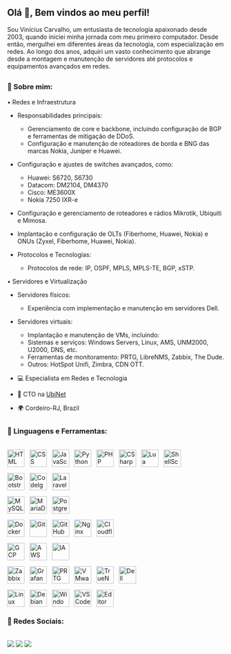 ## Olá 👋, Bem vindos ao meu perfil!
<div>

 Sou Vinícius Carvalho, um entusiasta de tecnologia apaixonado desde 2003, quando iniciei minha jornada com meu primeiro computador. Desde então, mergulhei em diferentes áreas da tecnologia, com especialização em redes.
 Ao longo dos anos, adquiri um vasto conhecimento que abrange desde a montagem e manutenção de servidores até protocolos e equipamentos avançados em redes.
</div>

##

### 🧐 Sobre mim:

• Redes e Infraestrutura
 - Responsabilidades principais:
   - Gerenciamento de core e backbone, incluindo configuração de BGP e ferramentas de mitigação de DDoS.
   - Configuração e manutenção de roteadores de borda e BNG das marcas Nokia, Juniper e Huawei.
 - Configuração e ajustes de switches avançados, como:
   - Huawei: S6720, S6730
   - Datacom: DM2104, DM4370
   - Cisco: ME3600X
   - Nokia 7250 IXR-e
         
- Configuração e gerenciamento de roteadores e rádios Mikrotik, Ubiquiti e Mimosa.
- Implantação e configuração de OLTs (Fiberhome, Huawei, Nokia) e ONUs (Zyxel, Fiberhome, Huawei, Nokia).

 - Protocolos e Tecnologias:
   - Protocolos de rede: IP, OSPF, MPLS, MPLS-TE, BGP, xSTP.
     
• Servidores e Virtualização
 - Servidores físicos:
   - Experiência com implementação e manutenção em servidores Dell.

- Servidores virtuais:
  - Implantação e manutenção de VMs, incluindo:
  - Sistemas e serviços: Windows Servers, Linux, AMS, UNM2000, U2000, DNS, etc.
  - Ferramentas de monitoramento: PRTG, LibreNMS, Zabbix, The Dude.
  - Outros: HotSpot Unifi, Zimbra, CDN OTT.

- 💻  Especialista em Redes e Tecnologia
- 🚀  CTO na [UbiNet](https://ubinet.net.br)
- 🌍  Cordeiro-RJ, Brazil


##

### 🔨 Linguagens e Ferramentas:
<div style="display: inline_block"><br>
  <!-- Linguagens -->
  <img align="center" alt="HTML" title="HTML" width="40" height="40" src="https://cdn.jsdelivr.net/gh/devicons/devicon/icons/html5/html5-original.svg"> &nbsp;
  <img align="center" alt="CSS" title="CSS" width="40" height="40" src="https://cdn.jsdelivr.net/gh/devicons/devicon/icons/css3/css3-original.svg"> &nbsp;
  <img align="center" alt="JavaScript" title="JavaScript" width="40" height="40" src="https://cdn.jsdelivr.net/gh/devicons/devicon/icons/javascript/javascript-original.svg"> &nbsp;
  <img align="center" alt="Python" title="Python" width="40" height="40" src="https://cdn.jsdelivr.net/gh/devicons/devicon/icons/python/python-original.svg"> &nbsp;
  <img align="center" alt="PHP" title="PHP" width="40" height="40" src="https://cdn.jsdelivr.net/gh/devicons/devicon/icons/php/php-plain.svg"> &nbsp;
  <img align="center" alt="CSharp" title="C#" width="40" height="40" src="https://cdn.jsdelivr.net/gh/devicons/devicon/icons/csharp/csharp-original.svg"> &nbsp;
  <img align="center" alt="Lua" title="Lua" width="40" height="40" src="https://cdn.jsdelivr.net/gh/devicons/devicon/icons/lua/lua-original.svg"> &nbsp;
  <img align="center" alt="ShellScript" title="Shell Script" width="40" height="40" src="https://cdn.jsdelivr.net/gh/devicons/devicon/icons/bash/bash-original.svg"> &nbsp;
  
  <!-- Frameworks e Bibliotecas -->
  <img align="center" alt="Bootstrap" title="Bootstrap" width="40" height="40" src="https://cdn.jsdelivr.net/gh/devicons/devicon/icons/bootstrap/bootstrap-plain.svg"> &nbsp;
  <img align="center" alt="CodeIgniter" title="CodeIgniter" width="40" height="40" src="https://cdn.jsdelivr.net/gh/devicons/devicon/icons/codeigniter/codeigniter-plain.svg"> &nbsp;
  <img align="center" alt="Laravel" title="Laravel" width="40" height="40" src="https://cdn.jsdelivr.net/gh/devicons/devicon/icons/laravel/laravel-plain-wordmark.svg"> &nbsp;
  
  <!-- Bancos de Dados -->
  <img align="center" alt="MySQL" title="MySQL" width="40" height="40" src="https://cdn.jsdelivr.net/gh/devicons/devicon/icons/mysql/mysql-original-wordmark.svg"> &nbsp;
  <img align="center" alt="MariaDB" title="MariaDB" width="40" height="40" src="https://cdn.jsdelivr.net/gh/devicons/devicon/icons/mariadb/mariadb-original-wordmark.svg"> &nbsp;
  <img align="center" alt="PostgreSQL" title="PostgreSQL" width="40" height="40" src="https://cdn.jsdelivr.net/gh/devicons/devicon/icons/postgresql/postgresql-original-wordmark.svg"> &nbsp;
  
  <!-- DevOps & Tools -->
  <img align="center" alt="Docker" title="Docker" width="40" height="40" src="https://cdn.jsdelivr.net/gh/devicons/devicon/icons/docker/docker-original.svg"> &nbsp;
  <img align="center" alt="Git" title="Git" width="40" height="40" src="https://cdn.jsdelivr.net/gh/devicons/devicon/icons/git/git-original.svg"> &nbsp;
  <img align="center" alt="GitHub" title="GitHub" width="40" height="40" src="https://cdn.jsdelivr.net/gh/devicons/devicon/icons/github/github-original.svg"> &nbsp;
  <img align="center" alt="Nginx" title="Nginx" width="40" height="40" src="https://cdn.jsdelivr.net/gh/devicons/devicon/icons/nginx/nginx-original.svg"> &nbsp;
  <img align="center" alt="Cloudflare" title="Cloudflare" width="40" height="40" src="https://cdn.jsdelivr.net/gh/devicons/devicon/icons/cloudflare/cloudflare-original.svg"> &nbsp;
  
  <!-- Cloud & IA -->
  <img align="center" alt="GCP" title="Google Cloud Platform" width="40" height="40" src="https://cdn.jsdelivr.net/gh/devicons/devicon/icons/googlecloud/googlecloud-original.svg"> &nbsp;
  <img align="center" alt="AWS" title="Amazon Web Services" width="40" height="40" src="https://cdn.jsdelivr.net/gh/devicons/devicon/icons/amazonwebservices/amazonwebservices-original-wordmark.svg"> &nbsp;
  <img align="center" alt="IA" title="Inteligência Artificial" width="40" height="40" src="https://static.wikia.nocookie.net/logopedia/images/b/bc/Anthropic_Claude_Icon.svg/revision/latest?cb=20230830195614"> &nbsp;

  <!-- Monitoramento, Virtualização e Storage -->
  <img align="center" alt="Zabbix" title="Zabbix" width="40" height="40" src="https://assets.zabbix.com/img/logo/zabbix_logo_500x131.png"> &nbsp;
  <img align="center" alt="Grafana" title="Grafana" width="40" height="40" src="https://cdn.simpleicons.org/grafana/F46800"> &nbsp;
  <img align="center" alt="PRTG" title="PRTG Network Monitor" width="40" height="40" src="https://www.paessler.com/favicon.ico"> &nbsp;
  <img align="center" alt="VMware" title="VMware ESXi" width="40" height="40" src="https://cdn.simpleicons.org/vmware/607078"> &nbsp;
  <img align="center" alt="TrueNAS" title="TrueNAS" width="40" height="40" src="https://cdn.simpleicons.org/truenas/0095D5"> &nbsp;
  <img align="center" alt="Dell" title="Dell" width="40" height="40" src="https://cdn.simpleicons.org/dell/007DB8"> &nbsp;
  
  <!-- Sistemas Operacionais & IDEs -->
  <img align="center" alt="Linux" title="Linux" width="40" height="40" src="https://cdn.jsdelivr.net/gh/devicons/devicon/icons/linux/linux-original.svg"> &nbsp;
  <img align="center" alt="Debian" title="Debian" width="40" height="40" src="https://cdn.jsdelivr.net/gh/devicons/devicon/icons/debian/debian-original.svg"> &nbsp;
  <img align="center" alt="Windows Server" title="Windows Server" width="40" height="40" src="https://cdn.jsdelivr.net/gh/devicons/devicon/icons/windows8/windows8-original.svg"> &nbsp;
  <img align="center" alt="VSCode" title="Visual Studio Code" width="40" height="40" src="https://cdn.jsdelivr.net/gh/devicons/devicon/icons/vscode/vscode-original.svg"> &nbsp;
  <img align="center" alt="Editor de Texto" title="Editor de Texto (Nano)" width="40" height="40" src="https://cdn.jsdelivr.net/gh/devicons/devicon/icons/devicon/devicon-original.svg"> &nbsp;
</div>
      
### 💭 Redes Sociais:

<div style="display: inline_block"><br>
  <a href="https://www.instagram.com/vn.carvalho/" target="_blank"><img src="https://img.shields.io/badge/Instagram-E4405F?style=for-the-badge&logo=instagram&logoColor=white"></a>
  <a href="https://www.linkedin.com/in/vinícius-carvalho2" target="__blank"><img src="https://img.shields.io/badge/LinkedIn-0077B5?style=for-the-badge&logo=linkedin&logoColor=white"></a>
  <a href="" target="_blank"><img src="https://img.shields.io/badge/Telegram-2CA5E0?style=for-the-badge&logo=telegram&logoColor=white"></a>
</div>



